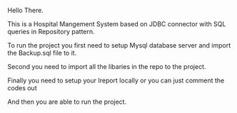 Hello There.

This is a Hospital Mangement System based on JDBC connector with SQL queries in Repository pattern.

To run the project you first need to setup Mysql database server and import the Backup.sql file to it.

Second you need to import all the libaries in the repo to the project.

Finally you need to setup your Ireport locally or you can just comment the codes out

And then you are able to run the project.